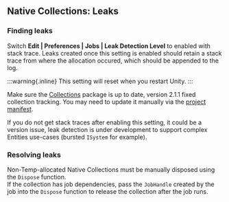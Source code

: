 ## Native Collections: Leaks
### Finding leaks
Switch **Edit | Preferences | Jobs | Leak Detection Level** to enabled with stack trace. Leaks created once this setting is enabled should retain a stack trace from where the allocation occured, which should be appended to the log.

:::warning{.inline}
This setting will reset when you restart Unity.
:::

Make sure the [Collections](https://docs.unity3d.com/Packages/com.unity.collections@latest) package is up to date, version 2.1.1 fixed collection tracking. You may need to update it manually via the [project manifest](https://docs.unity3d.com/Manual/upm-manifestPrj.html).

If you do not get stack traces after enabling this setting, it could be a version issue, leak detection is under development to support complex Entities use-cases (bursted `ISystem` for example).

### Resolving leaks
Non-Temp-allocated Native Collections must be manually disposed using the `Dispose` function.  
If the collection has job dependencies, pass the `JobHandle` created by the job into the `Dispose` function to release the collection after the job runs.